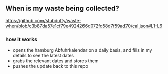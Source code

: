 ## When is my waste being collected?
  https://github.com/stubduffy/waste-when/blob/c3b87da57e1cf79e4924266d072fd58d7f59ad70/cal.json#L1-L6
  
  ### how it works
  - opens the hamburg Abfuhrkalendar on a daily basis, and fills in my details to see the latest dates
  - grabs the relevant dates and stores them
  - pushes the update back to this repo
  

